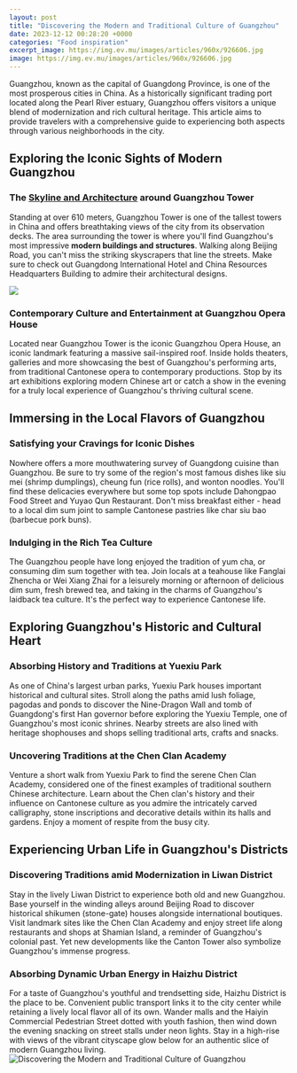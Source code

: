 ```yaml
---
layout: post
title: "Discovering the Modern and Traditional Culture of Guangzhou"
date: 2023-12-12 00:28:20 +0000
categories: "Food inspiration"
excerpt_image: https://img.ev.mu/images/articles/960x/926606.jpg
image: https://img.ev.mu/images/articles/960x/926606.jpg
---
```


Guangzhou, known as the capital of Guangdong Province, is one of the most prosperous cities in China. As a historically significant trading port located along the Pearl River estuary, Guangzhou offers visitors a unique blend of modernization and rich cultural heritage. This article aims to provide travelers with a comprehensive guide to experiencing both aspects through various neighborhoods in the city.
## Exploring the Iconic Sights of Modern Guangzhou
### The [Skyline and Architecture](https://texaspost.github.io/2023-12-30-christmas-craft-ideas-for-kids-fun-projects-using-felt-ribbon-and-more/) around Guangzhou Tower
Standing at over 610 meters, Guangzhou Tower is one of the tallest towers in China and offers breathtaking views of the city from its observation decks. The area surrounding the tower is where you'll find Guangzhou's most impressive **modern buildings and structures**. Walking along Beijing Road, you can't miss the striking skyscrapers that line the streets. Make sure to check out Guangdong International Hotel and China Resources Headquarters Building to admire their architectural designs. 

![](https://d2eohwa6gpdg50.cloudfront.net/wp-content/uploads/2019/12/02120249/guangzhou.jpg)
### Contemporary Culture and Entertainment at Guangzhou Opera House  
Located near Guangzhou Tower is the iconic Guangzhou Opera House, an iconic landmark featuring a massive sail-inspired roof. Inside holds theaters, galleries and more showcasing the best of Guangzhou's performing arts, from traditional Cantonese opera to contemporary productions. Stop by its art exhibitions exploring modern Chinese art or catch a show in the evening for a truly local experience of Guangzhou's thriving cultural scene.
## Immersing in the Local Flavors of Guangzhou
### Satisfying your **Cravings for Iconic Dishes**
Nowhere offers a more mouthwatering survey of Guangdong cuisine than Guangzhou. Be sure to try some of the region's most famous dishes like siu mei (shrimp dumplings), cheung fun (rice rolls), and wonton noodles. You'll find these delicacies everywhere but some top spots include Dahongpao Food Street and Yuyao Qun Restaurant. Don't miss breakfast either - head to a local dim sum joint to sample Cantonese pastries like char siu bao (barbecue pork buns). 
### Indulging in the **Rich Tea Culture** 
The Guangzhou people have long enjoyed the tradition of yum cha, or consuming dim sum together with tea. Join locals at a teahouse like Fanglai Zhencha or Wei Xiang Zhai for a leisurely morning or afternoon of delicious dim sum, fresh brewed tea, and taking in the charms of Guangzhou's laidback tea culture. It's the perfect way to experience Cantonese life.
## Exploring Guangzhou's Historic and Cultural Heart 
### Absorbing History and Traditions at **Yuexiu Park**
As one of China's largest urban parks, Yuexiu Park houses important historical and cultural sites. Stroll along the paths amid lush foliage, pagodas and ponds to discover the Nine-Dragon Wall and tomb of Guangdong's first Han governor before exploring the Yuexiu Temple, one of Guangzhou's most iconic shrines. Nearby streets are also lined with heritage shophouses and shops selling traditional arts, crafts and snacks. 
### Uncovering Traditions at the **Chen Clan Academy** 
Venture a short walk from Yuexiu Park to find the serene Chen Clan Academy, considered one of the finest examples of traditional southern Chinese architecture. Learn about the Chen clan's history and their influence on Cantonese culture as you admire the intricately carved calligraphy, stone inscriptions and decorative details within its halls and gardens. Enjoy a moment of respite from the busy city.
## Experiencing Urban Life in Guangzhou's Districts
### Discovering Traditions amid Modernization in **Liwan District**
Stay in the lively Liwan District to experience both old and new Guangzhou. Base yourself in the winding alleys around Beijing Road to discover historical shikumen (stone-gate) houses alongside international boutiques. Visit landmark sites like the Chen Clan Academy and enjoy street life along restaurants and shops at Shamian Island, a reminder of Guangzhou's colonial past. Yet new developments like the Canton Tower also symbolize Guangzhou's immense progress.  
### Absorbing Dynamic Urban Energy in **Haizhu District**
For a taste of Guangzhou's youthful and trendsetting side, Haizhu District is the place to be. Convenient public transport links it to the city center while retaining a lively local flavor all of its own. Wander malls and the Haiyin Commercial Pedestrian Street dotted with youth fashion, then wind down the evening snacking on street stalls under neon lights. Stay in a high-rise with views of the vibrant cityscape glow below for an authentic slice of modern Guangzhou living.
![Discovering the Modern and Traditional Culture of Guangzhou](https://img.ev.mu/images/articles/960x/926606.jpg)